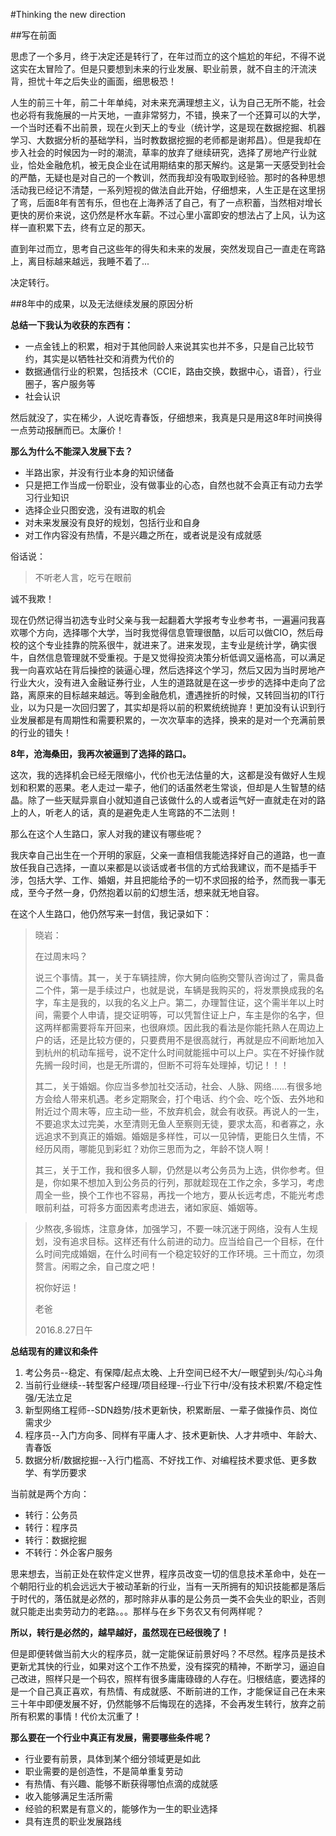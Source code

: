 #Thinking the new direction



##写在前面

思虑了一个多月，终于决定还是转行了，在年过而立的这个尴尬的年纪，不得不说这实在太冒险了。但是只要想到未来的行业发展、职业前景，就不自主的汗流浃背，担忧十年之后失业的画面，细思极恐！

人生的前三十年，前二十年单纯，对未来充满理想主义，认为自己无所不能，社会也必将有我施展的一片天地，一直非常努力，不错，换来了一个还算可以的大学，一个当时还看不出前景，现在火到天上的专业（统计学，这是现在数据挖掘、机器学习、大数据分析的基础学科，当时教数据挖掘的老师都是谢邦昌）。但是我却在步入社会的时候因为一时的潮流，草率的放弃了继续研究，选择了房地产行业就业，恰处金融危机，被无良企业在试用期结束的那天解约。这是第一天感受到社会的严酷，无疑也是对自己的一个教训，然而我却没有吸取到经验。那时的各种思想活动我已经记不清楚，一系列短视的做法自此开始，仔细想来，人生正是在这里拐了弯，后面8年有苦有乐，但也在上海养活了自己，有了一点积蓄，当然相对增长更快的房价来说，这仍然是杯水车薪。不过心里小富即安的想法占了上风，认为这样一直积累下去，终有立足的那天。

直到年过而立，思考自己这些年的得失和未来的发展，突然发现自己一直走在弯路上，离目标越来越远，我睡不着了...

决定转行。

##8年中的成果，以及无法继续发展的原因分析

**总结一下我认为收获的东西有：**

* 一点金钱上的积累，相对于其他同龄人来说其实也并不多，只是自己比较节约，其实是以牺牲社交和消费为代价的
* 数据通信行业的积累，包括技术（CCIE，路由交换，数据中心，语音），行业圈子，客户服务等
* 社会认识

然后就没了，实在稀少，人说吃青春饭，仔细想来，我真是只是用这8年时间换得一点劳动报酬而已。太廉价！

**那么为什么不能深入发展下去？**

* 半路出家，并没有行业本身的知识储备
* 只是把工作当成一份职业，没有做事业的心态，自然也就不会真正有动力去学习行业知识
* 选择企业只图安逸，没有进取的机会
* 对未来发展没有良好的规划，包括行业和自身
* 对工作内容没有热情，不是兴趣之所在，或者说是没有成就感

俗话说：

>不听老人言，吃亏在眼前

诚不我欺！

现在仍然记得当初选专业时父亲与我一起翻着大学报考专业参考书，一遍遍问我喜欢哪个方向，选择哪个大学，当时我觉得信息管理很酷，以后可以做CIO，然后母校的这个专业挂靠的院系很牛，就进来了。进来发现，主专业是统计学，确实很牛，自然信息管理就不受重视。于是又觉得投资决策分析低调又逼格高，可以满足我一向喜欢站在背后操控的装逼心理，然后选择这个学习，然后又因为当时房地产行业大火，没有进入金融证券行业，人生的道路就是在这一步步的选择中走向了岔路，离原来的目标越来越远。等到金融危机，遭遇挫折的时候，又转回当初的IT行业，以为只是一次回归罢了，其实却是将以前的积累统统抛弃！更加没有认识到行业发展都是有周期性和需要积累的，一次次草率的选择，换来的是对一个充满前景的行业的错失！

**8年，沧海桑田，我再次被逼到了选择的路口。**

这次，我的选择机会已经无限缩小，代价也无法估量的大，这都是没有做好人生规划和积累的恶果。老人走过一辈子，他们的话虽然老生常谈，但却是人生智慧的结晶。除了一些天赋异禀自小就知道自己该做什么的人或者运气好一直就走在对的路上的人，听老人的话，真的是避免走人生弯路的不二法则！

那么在这个人生路口，家人对我的建议有哪些呢？

我庆幸自己出生在一个开明的家庭，父亲一直相信我能选择好自己的道路，也一直放任我自己选择，一直以来都是以谈话或者书信的方式给我建议，而不是插手干涉，包括大学、工作、婚姻，并且把能给予的一切不求回报的给予，然而我一事无成，至今孑然一身，仍然抱着以前的幻想生活，想来就无地自容。

在这个人生路口，他仍然写来一封信，我记录如下：

>晓岩：
>
>在过周末吗？
>   
>说三个事情。其一，关于车辆挂牌，你大舅向临朐交警队咨询过了，需具备二个件，第一是手续过户，也就是说，车辆是我购买的，将发票换成我的名字，车主是我的，以我的名义上户。第二，办理暂住证，这个需半年以上时间，需要个人申请，提交证明等，可以凭暂住证上户，车主是你的名字，但这两样都需要将车开回来，也很麻烦。因此我的看法是你能托熟人在周边上户的话，还是比较方便的，只要费用不是很高就行，再就是应不间断地加入到杭州的机动车摇号，说不定什么时间就能摇中可以上户。实在不好操作就先搁一段时间，也是无所谓的，但断不可将车处理掉，切记！！！
>
>其二，关于婚姻。你应当多参加社交活动，社会、人脉、网络……有很多地方会给人带来机遇。老乡定期聚会，打个电话、约个会、吃个饭、去外地和附近过个周末等，应主动一些，不放弃机会，就会有收获。再说人的一生，不要追求太过完美，水至清则无鱼人至察则无徒，要求太高，和者寡之，永远追求不到真正的婚姻。婚姻是多样性，可以一见钟情，更能日久生情，不经历风雨，哪能见到彩虹？劝你三思而为之，年龄不饶人啊！
>
>其三，关于工作，我和很多人聊，仍然是以考公务员为上选，供你参考。但是，你如果不想加入到公务员的行列，那就趁现在工作之余，多学习，考虑周全一些，换个工作也不容易，再找一个地方，要从长远考虑，不能光考虑眼前利益，可将多方面因素考虑进去，诸如家庭、婚姻等。

>少熬夜,多锻炼，注意身体，加强学习，不要一味沉迷于网络，没有人生规划，没有追求目标。这样还有什么前进的动力。应当给自己一个目标，在什么时间完成婚姻，在什么时间有一个稳定较好的工作环境。三十而立，勿须赘言。闲暇之余，自己度之吧！
>
>祝你好运！
>
>老爸
>
>2016.8.27日午

**总结现有的建议和条件**

1. 考公务员--稳定、有保障/起点太晚、上升空间已经不大/一眼望到头/勾心斗角
2. 当前行业继续--转型客户经理/项目经理--行业下行中/没有技术积累/不稳定性强/无法立足
3. 新型网络工程师--SDN趋势/技术更新快，积累断层、一辈子做操作员、岗位需求少
4. 程序员--入门方向多、同样有平庸人才、技术更新快、人才井喷中、年龄大、青春饭
5. 数据分析/数据挖掘--入行门槛高、不好找工作、对编程技术要求低、更多数学、有学历要求

当前就是两个方向：

* 转行：公务员
* 转行：程序员
* 转行：数据挖掘
* 不转行：外企客户服务

思来想去，当前正处在软件定义世界，程序员改变一切的信息技术革命中，处在一个朝阳行业的机会远远大于被动革新的行业，当有一天所拥有的知识技能都是落后于时代的，落伍就是必然的，那时除非从事的是公务员一类不会失业的职业，否则就只能走出卖劳动力的老路。。。那样与在乡下务农又有何两样呢？

**所以，转行是必然的，越早越好，虽然现在已经很晚了！**

但是即便转做当前大火的程序员，就一定能保证前景好吗？不尽然。程序员是技术更新尤其快的行业，如果对这个工作不热爱，没有探究的精神，不断学习，逼迫自己改进，照样只是一个码农，照样有很多庸庸碌碌的人存在。归根结底，要选择的是一个自己真正喜欢，有热情、有成就感、不断前进的工作，才能保证自己在未来三十年中即便发展不好，仍然能够不后悔现在的选择，不会再发生转行，放弃之前所有积累的事情！代价太沉重了！

**那么要在一个行业中真正有发展，需要哪些条件呢？**

* 行业要有前景，具体到某个细分领域更是如此
* 职业需要的是创造性，不是简单重复劳动
* 有热情、有兴趣、能够不断获得哪怕点滴的成就感
* 收入能够满足生活所需
* 经验的积累是有意义的，能够作为一生的职业选择
* 具有连贯的职业发展路线

		